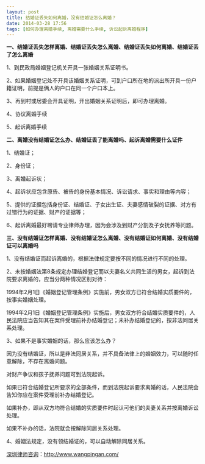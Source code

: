 ```yaml
---
layout: post
title: 结婚证丢失如何离婚，没有结婚证怎么离婚？
date: 2014-03-28 17:56
tags: [如何办理离婚手续, 离婚需要什么手续, 诉讼起诉离婚程序]
---
```

<strong>一、结婚证丢失怎样离婚、结婚证丢失怎么离婚、结婚证丢失如何离婚、结婚证丢了怎么离婚</strong>

1、到民政局婚姻登记机关开具一张婚姻关系证明书。

2、如果婚姻登记处不开具该婚姻关系证明，可到户口所在地的派出所开具一份户籍证明，前提是俩人的户口在同一个户口本上。

3、再到村或居委会开具证明，开出婚姻关系证明后，即可办理离婚。

4、协议离婚手续

5、起诉离婚手续

<strong>二、离婚没有结婚证怎么办、结婚证丢了能离婚吗、起诉离婚需要什么证件</strong>

1、结婚证；

2、身份证；

3、离婚起诉状；

4、起诉状应包含原告、被告的身份基本情况、诉讼请求、事实和理由等内容；

5、提供的证据包括身份证、结婚证、子女出生证、夫妻感情破裂的证据、对方有过错行为的证据、财产的证据等；

6、起诉离婚最好聘请专业律师办理，因为会涉及到财产分割及子女抚养等问题。

<strong>三、没有结婚证怎样离婚、没有结婚证怎么离婚、没有结婚证如何离婚、没有结婚证可以离婚吗</strong>

1、没有结婚证而起诉离婚的，根据法律规定要按不同的情况进行不同的处理。

2、未按婚姻法第8条规定办理结婚登记而以夫妻名义共同生活的男女，起诉到法院要求离婚的，应当分两种情况区别对待：

1994年2月1日《婚姻登记管理条例》实施前，男女双方已符合结婚实质要件的，按事实婚姻处理。

1994年2月1日《婚姻登记管理条例》实施后，男女双方符合结婚实质要件的，人民法院应当告知其在案件受理前补办结婚登记；未补办结婚登记的，按非法同居关系处理。

3、如果不是事实婚姻的话，那么应该怎么办？

因为没有结婚证，所以是非法同居关系，并不具备法律上的婚姻效力，可以随时任意解除，不存在离婚问题。

对财产争议和孩子抚养问题可到法院起诉。

如果已符合结婚登记所要求的全部条件，而到法院起诉要求离婚的话，人民法院会告知你应在案件受理前补办结婚登记。

如果补办，即从双方均符合结婚的实质要件时起认可他们的夫妻关系并按离婚诉讼处理。

如果不补办的话，法院就会按解除同居关系处理。

4、婚姻法规定，没有领结婚证的，可以自动解除同居关系。

<a href="http://www.wangpingan.com/">深圳律师咨询</a>：<a href="http://www.wangpingan.com/">http://www.wangpingan.com/</a>

